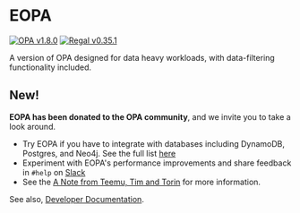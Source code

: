 # EOPA

[![OPA v1.8.0](https://openpolicyagent.org/badge/v1.8.0)](https://github.com/open-policy-agent/opa/releases/tag/v1.8.0)
[![Regal v0.35.1](https://img.shields.io/github/v/release/open-policy-agent/regal?filter=v0.35.1&label=Regal)](https://github.com/open-policy-agent/regal/releases/tag/v0.35.1)

A version of OPA designed for data heavy workloads, with data-filtering functionality included.

## New!

**EOPA has been donated to the OPA community**, and we invite you to take a look around.

- Try EOPA if you have to integrate with databases including DynamoDB, Postgres, and Neo4j. See the full list [here](./docs/eopa/_eopa-introduction.md)
- Experiment with EOPA's performance improvements and share feedback in `#help` on [Slack](https://slack.openpolicyagent.org/)
- See the [A Note from Teemu, Tim and Torin](https://blog.openpolicyagent.org/note-from-teemu-tim-and-torin-to-the-open-policy-agent-community-2dbbfe494371)
  for more information.

See also, [Developer Documentation](./DEVELOPMENT.md).
